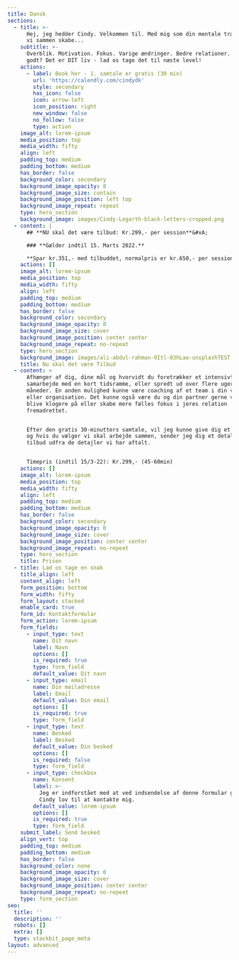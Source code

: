 ```yaml
---
title: Dansk
sections:
  - title: >-
      Hej, jeg hedder Cindy. Velkommen til. Med mig som din mentale træner kan
      vi sammen skabe...
    subtitle: >-
      Overblik. Motivation. Fokus. Varige ændringer. Bedre relationer. Lyder det
      godt? Det er DIT liv - lad os tage det til næste level!
    actions:
      - label: Book her - 1. samtale er gratis (30 min)
        url: 'https://calendly.com/cindydk'
        style: secondary
        has_icon: false
        icon: arrow-left
        icon_position: right
        new_window: false
        no_follow: false
        type: action
    image_alt: lorem-ipsum
    media_position: top
    media_width: fifty
    align: left
    padding_top: medium
    padding_bottom: medium
    has_border: false
    background_color: secondary
    background_image_opacity: 8
    background_image_size: contain
    background_image_position: left top
    background_image_repeat: repeat
    type: hero_section
    background_image: images/Cindy-Legarth-black-letters-cropped.png
  - content: |
      ## **NU skal det være tilbud: Kr.299,- per session**&#xA;

      ### **Gælder indtil 15. Marts 2022.**

      **Spar kr.351,- med tilbuddet, normalpris er kr.650,- per session**
    actions: []
    image_alt: lorem-ipsum
    media_position: top
    media_width: fifty
    align: left
    padding_top: medium
    padding_bottom: medium
    has_border: false
    background_color: secondary
    background_image_opacity: 0
    background_image_size: cover
    background_image_position: center center
    background_image_repeat: no-repeat
    type: hero_section
    background_image: images/ali-abdul-rahman-9Itl-03hLao-unsplashTEST.png
    title: Nu skal det være Tilbud
  - content: >
      Afhænger af dig, dine mål og hvorvidt du foretrækker et intensivt
      samarbejde med en kort tidsramme, eller spredt ud over flere uger og/eller
      måneder. En anden mulighed kunne være coaching af et team i din virksomhed
      eller organisation. Det kunne også være du og din partner gerne ville
      blive klogere på eller skabe mere fælles fokus i jeres relation
      fremadrettet.


      Efter den gratis 30-minutters samtale, vil jeg kunne give dig et overslag
      og hvis du vælger vi skal arbejde sammen, sender jeg dig et detaljeret
      tilbud udfra de detajler vi har aftalt.


      Timepris (indtil 15/3-22): Kr.299,- (45-60min)
    actions: []
    image_alt: lorem-ipsum
    media_position: top
    media_width: fifty
    align: left
    padding_top: medium
    padding_bottom: medium
    has_border: false
    background_color: secondary
    background_image_opacity: 0
    background_image_size: cover
    background_image_position: center center
    background_image_repeat: no-repeat
    type: hero_section
    title: Prisen
  - title: Lad os tage en snak
    title_align: left
    content_align: left
    form_position: bottom
    form_width: fifty
    form_layout: stacked
    enable_card: true
    form_id: Kontaktformular
    form_action: lorem-ipsum
    form_fields:
      - input_type: text
        name: Dit navn
        label: Navn
        options: []
        is_required: true
        type: form_field
        default_value: Dit navn
      - input_type: email
        name: Din mailadresse
        label: Email
        default_value: Din email
        options: []
        is_required: true
        type: form_field
      - input_type: text
        name: Besked
        label: Besked
        default_value: Din besked
        options: []
        is_required: false
        type: form_field
      - input_type: checkbox
        name: Konsent
        label: >-
          Jeg er indforstået med at ved indsendelse af denne formular giver jeg
          Cindy lov til at kontakte mig.
        default_value: lorem-ipsum
        options: []
        is_required: true
        type: form_field
    submit_label: Send besked
    align_vert: top
    padding_top: medium
    padding_bottom: medium
    has_border: false
    background_color: none
    background_image_opacity: 0
    background_image_size: cover
    background_image_position: center center
    background_image_repeat: no-repeat
    type: form_section
seo:
  title: ''
  description: ''
  robots: []
  extra: []
  type: stackbit_page_meta
layout: advanced
---
```

